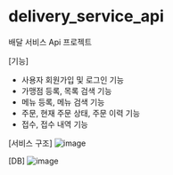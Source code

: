 # delivery_service_api
배달 서비스 Api 프로젝트

[기능]
- 사용자 회원가입 및 로그인 기능
- 가맹점 등록, 목록 검색 기능
- 메뉴 등록, 메뉴 검색 기능
- 주문, 현재 주문 상태, 주문 이력 기능
- 접수, 접수 내역 기능


[서비스 구조]
![image](https://github.com/InvestLee/delivery_service_api/assets/101415950/d10eb937-dcc2-44b7-8231-1c06ee762df9)


[DB]
![image](https://github.com/InvestLee/delivery_service_api/assets/101415950/90c117a3-ad9d-4638-b9c4-f4c8e0b789ec)
